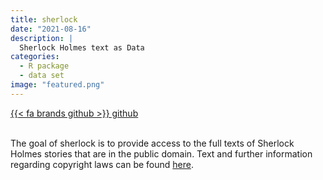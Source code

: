```yaml
---
title: sherlock
date: "2021-08-16"
description: |
  Sherlock Holmes text as Data
categories:
  - R package
  - data set
image: "featured.png"
---
```






<div class="project-buttons">
<a href="https://github.com/EmilHvitfeldt/sherlock">
  {{< fa brands github >}} github
</a>
</div>
<br>

The goal of sherlock is to provide access to the full texts of Sherlock Holmes stories that are in the public domain. Text and further information regarding copyright laws can be found [here](https://sherlock-holm.es/ascii/).
